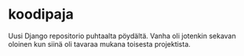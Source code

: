 # koodipaja
Uusi Django repositorio puhtaalta pöydältä. Vanha oli jotenkin sekavan oloinen kun siinä oli tavaraa mukana toisesta projektista.
